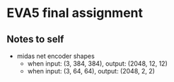 # EVA5 final assignment

## Notes to self

- midas net encoder shapes
    - when input: (3, 384, 384), output: (2048, 12, 12)
    - when input: (3, 64, 64), output: (2048, 2, 2)
